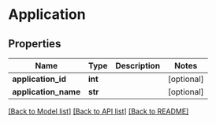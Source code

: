 # Application

## Properties
Name | Type | Description | Notes
------------ | ------------- | ------------- | -------------
**application_id** | **int** |  | [optional] 
**application_name** | **str** |  | [optional] 

[[Back to Model list]](../README.md#documentation-for-models) [[Back to API list]](../README.md#documentation-for-api-endpoints) [[Back to README]](../README.md)


